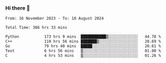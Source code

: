 ### Hi there 👋

<!--
**floyiac/floyiac** is a ✨ _special_ ✨ repository because its `README.md` (this file) appears on your GitHub profile.

Here are some ideas to get you started:

- 🔭 I’m currently working on ...
- 🌱 I’m currently learning ...
- 👯 I’m looking to collaborate on ...
- 🤔 I’m looking for help with ...
- 💬 Ask me about ...
- 📫 How to reach me: ...
- 😄 Pronouns: ...
- ⚡ Fun fact: ...
-->

<!--START_SECTION:waka-->

```txt
From: 16 November 2023 - To: 18 August 2024

Total Time: 386 hrs 33 mins

Python           173 hrs 9 mins  ███████████▒░░░░░░░░░░░░░   44.78 %
C++              110 hrs 56 mins ███████▒░░░░░░░░░░░░░░░░░   28.69 %
Go               79 hrs 40 mins  █████░░░░░░░░░░░░░░░░░░░░   20.61 %
Text             6 hrs 56 mins   ▒░░░░░░░░░░░░░░░░░░░░░░░░   01.80 %
C                4 hrs 53 mins   ▒░░░░░░░░░░░░░░░░░░░░░░░░   01.26 %
```

<!--END_SECTION:waka-->
